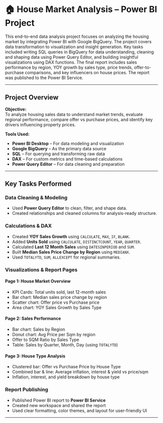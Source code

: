 # 🏠 House Market Analysis – Power BI Project

This end-to-end data analysis project focuses on analyzing the housing market by integrating Power BI with Google BigQuery. The project covers data transformation to visualization and insight generation. Key tasks included writing SQL queries in BigQuery for data understanding, cleaning and shaping data using Power Query Editor, and building insightful visualizations using DAX functions. The final report includes sales performance by region, YOY growth by sales type, price trends, offer-to-purchase comparisons, and key influencers on house prices. The report was published to the Power BI Service.

---

##  Project Overview

**Objective:**  
To analyze housing sales data to understand market trends, evaluate regional performance, compare offer vs purchase prices, and identify key drivers influencing property prices.

**Tools Used:**
- **Power BI Desktop** – For data modeling and visualization
- **Google BigQuery** – As the primary data source
- **SQL** – For querying and transforming raw data
- **DAX** – For custom metrics and time-based calculations
- **Power Query Editor** – For data cleaning and preparation

---
##  Key Tasks Performed

###  Data Cleaning & Modeling
- Used **Power Query Editor** to clean, filter, and shape data.
- Created relationships and cleaned columns for analysis-ready structure.

### Calculations & DAX
- Created **YOY Sales Growth** using `CALCULATE`, `MAX`, `IF`, `BLANK`.
- Added **Units Sold** using `CALCULATE`, `DISTINCTCOUNT`, `YEAR`, `QUARTER`.
- Calculated **Last 12 Month Sales** using `DATESINPERIOD` and `SUM`.
- Built **Median Sales Price Change by Region** using `MEDIANX`.
- Used `TOTALYTD`, `SUM`, `ALLEXCEPT` for regional summaries.

### Visualizations & Report Pages

#### **Page 1: House Market Overview**
- KPI Cards: Total units sold, last 12-month sales
- Bar chart: Median sales price change by region
- Scatter chart: Offer price vs Purchase price
- Area chart: YOY Sales Growth by Sales Type

#### **Page 2: Sales Performance**
- Bar chart: Sales by Region
- Donut chart: Avg Price per Sqm by region
- Offer to SQM Ratio by Sales Type
- Table: Sales by Quarter, Month, Day (using `TOTALYTD`)

####  **Page 3: House Type Analysis**
- Clustered bar: Offer vs Purchase Price by House Type
- Combined bar & line: Average inflation, interest & yield vs price/sqm
- Inflation, interest, and yield breakdown by house type

###  Report Publishing
- Published Power BI report to **Power BI Service**
- Created new workspace and shared the report
- Used clear formatting, color themes, and layout for user-friendly UI

---
